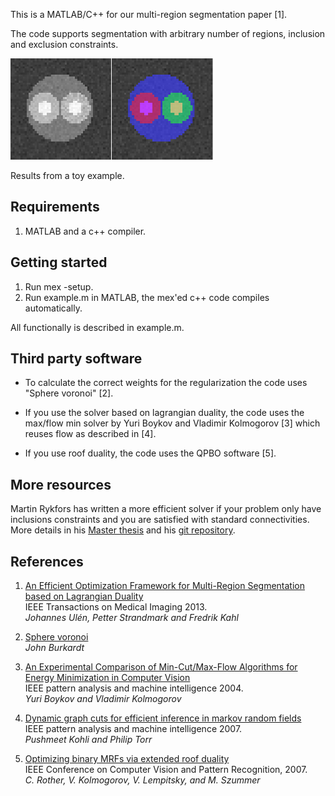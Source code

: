 This is a MATLAB/C++ for our multi-region segmentation paper [1].

The code supports segmentation with arbitrary number of regions, inclusion and exclusion constraints.

![Example](screenshot/multi-simple.png)

Results from a toy example.

Requirements 
---
1. MATLAB and a c++ compiler.

Getting started
---
1. Run mex -setup.
2. Run example.m in MATLAB, the mex'ed c++ code compiles automatically.

All functionally is described in example.m.

Third party software
---
* To calculate the correct weights for the regularization the code uses
  "Sphere voronoi" [2].
  

* If you use the solver based on lagrangian duality, the code uses the max/flow min solver
	by Yuri Boykov and Vladimir Kolmogorov [3] which reuses flow as described in [4].

* If you use roof duality, the code uses the QPBO software [5].

More resources
---
Martin Rykfors has written a more efficient solver 
if your problem only have inclusions constraints and you are satisfied
with standard connectivities. More details in his [Master thesis](http://www.maths.lth.se/vision/education/pages/Rykfors12/exjobb.pdf) and his
[git repository](https://github.com/MartinRykfors/MultiRegion).

References
----------

1. [An Efficient Optimization Framework for Multi-Region Segmentation based on Lagrangian Duality](http://www.maths.lth.se/vision/publications/publications/view_paper.php?paper_id=531)<br />
 IEEE Transactions on Medical Imaging 2013.<br />
 _Johannes Ulén, Petter Strandmark and Fredrik Kahl_

2. [Sphere voronoi](http://people.sc.fsu.edu/~jburkardt/m_src/sphere_voronoi/sphere_voronoi.html)<br />
_John Burkardt_


3. [An Experimental Comparison of Min-Cut/Max-Flow Algorithms for Energy Minimization in Computer Vision](http://pub.ist.ac.at/~vnk/software.html)<br />
IEEE pattern analysis and machine intelligence 2004.<br />
_Yuri Boykov and Vladimir Kolmogorov_
	

4. [Dynamic graph cuts for efficient inference in markov random fields](https://www.microsoft.com/en-us/research/publication/dynamic-graph-cuts-for-efficient-inference-in-markov-random-fields/)<br />
IEEE pattern analysis and machine intelligence 2007.<br />
_Pushmeet Kohli and Philip Torr_
	

5. [Optimizing binary MRFs via extended roof duality](http://pub.ist.ac.at/~vnk/software.html)<br />
IEEE Conference on Computer Vision and Pattern Recognition, 2007.<br />
_C. Rother, V. Kolmogorov, V. Lempitsky, and M. Szummer_
